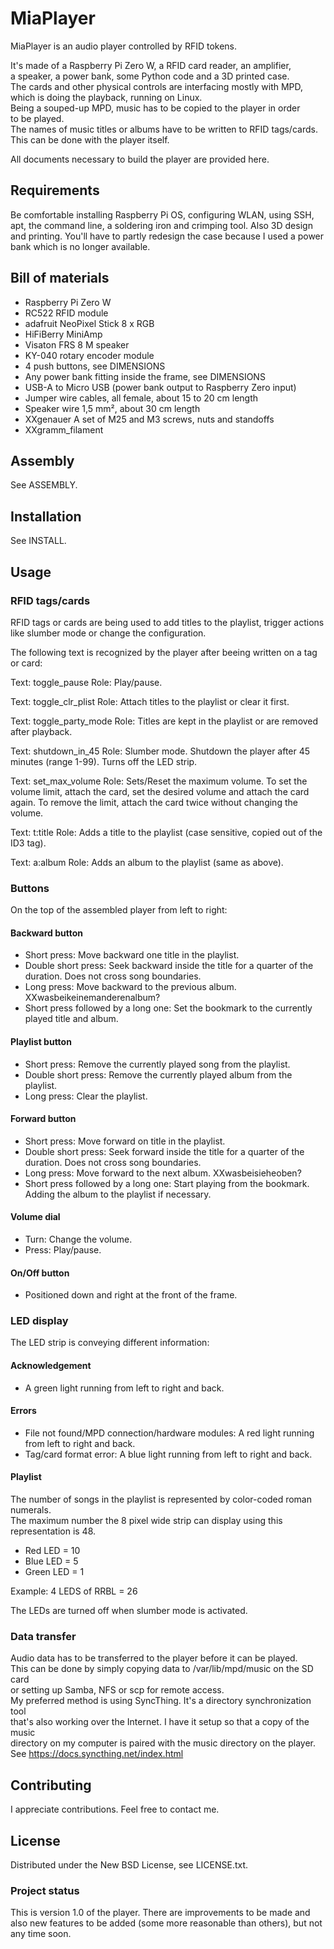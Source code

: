 # MiaPlayer

MiaPlayer is an audio player controlled by RFID tokens.

It's made of a Raspberry Pi Zero W, a RFID card reader, an amplifier,  
a speaker, a power bank, some Python code and a 3D printed case.  
The cards and other physical controls are interfacing mostly with MPD,  
which is doing the playback, running on Linux.  
Being a souped-up MPD, music has to be copied to the player in order  
to be played.  
The names of music titles or albums have to be written to RFID tags/cards.  
This can be done with the player itself.

All documents necessary to build the player are provided here.

## Requirements

Be comfortable installing Raspberry Pi OS, configuring WLAN,
using SSH, apt, the command line, a soldering iron and crimping tool.
Also 3D design and printing. You'll have to partly redesign the case
because I used a power bank which is no longer available.

## Bill of materials

- Raspberry Pi Zero W
- RC522 RFID module
- adafruit NeoPixel Stick 8 x RGB
- HiFiBerry MiniAmp
- Visaton FRS 8 M speaker
- KY-040 rotary encoder module
- 4 push buttons, see DIMENSIONS
- Any power bank fitting inside the frame, see DIMENSIONS
- USB-A to Micro USB (power bank output to Raspberry Zero input)
- Jumper wire cables, all female, about 15 to 20 cm length
- Speaker wire 1,5 mm², about 30 cm length
- XXgenauer A set of M25 and M3 screws, nuts and standoffs
- XXgramm_filament

## Assembly

See ASSEMBLY.

## Installation

See INSTALL.

## Usage

### RFID tags/cards

RFID tags or cards are being used to add titles to the playlist, trigger actions like slumber mode or change the configuration.

The following text is recognized by the player after beeing written on a tag or card:

Text: toggle_pause
Role: Play/pause.

Text: toggle_clr_plist
Role: Attach titles to the playlist or clear it first.

Text: toggle_party_mode
Role: Titles are kept in the playlist or are removed after playback.

Text: shutdown_in_45
Role: Slumber mode. Shutdown the player after 45 minutes (range 1-99). Turns off the LED strip.

Text: set_max_volume
Role: Sets/Reset the maximum volume. To set the volume limit, attach the card, set the desired volume and attach the card again. To remove the limit, attach the card twice without changing the volume.

Text: t:title
Role: Adds a title to the playlist (case sensitive, copied out of the ID3 tag).

Text: a:album
Role: Adds an album to the playlist (same as above).

### Buttons

On the top of the assembled player from left to right:

#### Backward button
- Short press: Move backward one title in the playlist.
- Double short press: Seek backward inside the title for a quarter of the duration. Does not cross song boundaries.
- Long press: Move backward to the previous album. XXwasbeikeinemanderenalbum?
- Short press followed by a long one: Set the bookmark to the currently played title and album.

#### Playlist button
- Short press: Remove the currently played song from the playlist.
- Double short press: Remove the currently played album from the playlist.
- Long press: Clear the playlist.

#### Forward button
- Short press: Move forward on title in the playlist.
- Double short press: Seek forward inside the title for a quarter of the duration. Does not cross song boundaries.
- Long press: Move forward to the next album. XXwasbeisieheoben?
- Short press followed by a long one: Start playing from the bookmark. Adding the album to the playlist if necessary.

#### Volume dial
- Turn: Change the volume.
- Press: Play/pause.

#### On/Off button
- Positioned down and right at the front of the frame.

### LED display

The LED strip is conveying different information:

#### Acknowledgement

- A green light running from left to right and back.

#### Errors

- File not found/MPD connection/hardware modules: A red light running from left to right and back.
- Tag/card format error: A blue light running from left to right and back.

#### Playlist

The number of songs in the playlist is represented by color-coded roman numerals.  
The maximum number the 8 pixel wide strip can display using this representation is 48.

- Red LED = 10
- Blue LED = 5
- Green LED = 1

Example: 4 LEDS of RRBL = 26

The LEDs are turned off when slumber mode is activated.

### Data transfer

Audio data has to be transferred to the player before it can be played.  
This can be done by simply copying data to /var/lib/mpd/music on the SD card  
or setting up Samba, NFS or scp for remote access.  
My preferred method is using SyncThing. It's a directory synchronization tool  
that's also working over the Internet. I have it setup so that a copy of the music  
directory on my computer is paired with the music directory on the player.  
See https://docs.syncthing.net/index.html

## Contributing
I appreciate contributions. Feel free to contact me.

## License
Distributed under the New BSD License, see LICENSE.txt.

### Project status
This is version 1.0 of the player. There are improvements to be made and also new features to be added (some more reasonable than others), but not any time soon.

